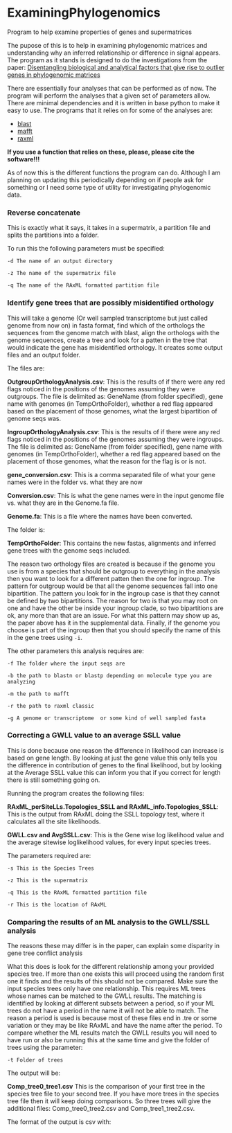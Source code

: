 # ExaminingPhylogenomics
Program to help examine properties of genes and supermatrices

The pupose of this is to help in examining phylogenomic matrices and understanding why an inferred relationship or difference in signal appears. The program as it stands is designed to do the investigations from the paper: [Disentangling biological and analytical factors that give rise to outlier genes in phylogenomic matrices](https://www.biorxiv.org/content/10.1101/2020.04.20.049999v1.abstract)

There are essentially four analyses that can be performed as of now. The program will perform the analyses that a given set of parameters allow. There are minimal dependencies and it is written in base python to make it easy to use. The programs that it relies on for some of the analyses are:

- [blast](https://blast.ncbi.nlm.nih.gov/Blast.cgi)
- [mafft](https://mafft.cbrc.jp/alignment/software/)
- [raxml](https://github.com/stamatak/standard-RAxML)

**If you use a function that relies on these, please, please cite the software!!!**

As of now this is the different functions the program can do. Although I am planning on updating this periodically depending on if people ask for something or I need some type of utility for investigating phylogenomic data.

### Reverse concatenate

This is exactly what it says, it takes in a supermatrix, a partition file and splits the partitions into a folder.

To run this the following parameters must be specified:

```-d The name of an output directory```

```-z The name of the supermatrix file```

```-q The name of the RAxML formatted partition file```

### Identify gene trees that are possibly misidentified orthology

This will take a genome (Or well sampled transcriptome but just called genome from now on) in fasta format, find which of the orthologs the sequences from the genome match with blast, align the orthologs with the genome sequences, create a tree and look for a patten in the tree that would indicate the gene has misidentified orthology. It creates some output files and an output folder.

The files are:

**OutgroupOrthologyAnalysis.csv**: This is the results of if there were any red flags noticed in the positions of the genomes assuming they were outgroups. The file is delimited as: GeneName (from folder specified), gene name with genomes (in TempOrthoFolder), whether a red flag appeared based on the placement of those genomes, what the largest bipartition of genome seqs was.

**IngroupOrthologyAnalysis.csv**: This is the results of if there were any red flags noticed in the positions of the genomes assuming they were ingroups. The file is delimited as: GeneName (from folder specified), gene name with genomes (in TempOrthoFolder), whether a red flag appeared based on the placement of those genomes, what the reason for the flag is or is not.

**gene_conversion.csv**: This is a comma separated file of what your gene names were in the folder vs. what they are now

**Conversion.csv**: This is what the gene names were in the input genome file vs. what they are in the Genome.fa file.

**Genome.fa**: This is a file where the names have been converted.

The folder is:

**TempOrthoFolder**: This contains the new fastas, alignments and inferred gene trees with the genome seqs included.

The reason two orthology files are created is because if the genome you use is from a species that should be outgroup to everything in the analysis then you want to look for a different patten then the one for ingroup. The pattern for outgroup would be that all the genome sequences fall into one bipartition. The pattern you look for in the ingroup case is that they cannot be defined by two bipartitions. The reason for two is that you may root on one and have the other be inside your ingroup clade, so two bipartitions are ok, any more than that are an issue. For what this pattern may show up as, the paper above has it in the supplemental data. Finally, if the genome you choose is part of the ingroup then that you should specify the name of this in the gene trees using ```-i```.

The other parameters this analysis requires are:

```-f The folder where the input seqs are```

```-b the path to blastn or blastp depending on molecule type you are analyzing```

```-m the path to mafft```

```-r the path to raxml classic```

```-g A genome or transcriptome  or some kind of well sampled fasta```


### Correcting a GWLL value to an average SSLL value

This is done because one reason the difference in likelihood can increase is based on gene length. By looking at just the gene value this only tells you the difference in contribution of genes to the final likelihood, but by looking at the Average SSLL value this can inform you that if you correct for length there is still something going on.

Running the program creates the following files:

**RAxML_perSiteLLs.Topologies_SSLL and RAxML_info.Topologies_SSLL**: This is the output from RAxML doing the SSLL topology test, where it calculates all the site likelihoods.

**GWLL.csv and AvgSSLL.csv**: This is the Gene wise log likelihood value and the average sitewise loglikelihood values, for every input species trees.

The parameters required are:

```-s This is the Species Trees```

```-z This is the supermatrix```

```-q This is the RAxML formatted partition file```

```-r This is the location of RAxML```


### Comparing the results of an ML analysis to the GWLL/SSLL analysis

The reasons these may differ is in the paper, can explain some disparity in gene tree conflict analysis

What this does is look for the different relationship among your provided species tree. If more than one exists this will proceed using the random first one it finds and the results of this should not be compared. Make sure the input species trees only have one relationship. This requires ML trees whose names can be matched to the GWLL results. The matching is identified by looking at different subsets between a period, so if your ML trees do not have a period in the name it will not be able to match. The reason a period is used is because most of these files end in .tre or some variation or they may be like RAxML and have the name after the period. To compare whether the ML results match the GWLL results you will need to have run or also be running this at the same time and give the folder of trees using the parameter:

```-t Folder of trees```

The output will be:

**Comp_tree0_tree1.csv** This is the comparison of your first tree in the species tree file to your second tree. If you have more trees in the species tree file then it will keep doing comparisons. So three trees will give the additional files: Comp_tree0_tree2.csv and Comp_tree1_tree2.csv.

The format of the output is csv with:

